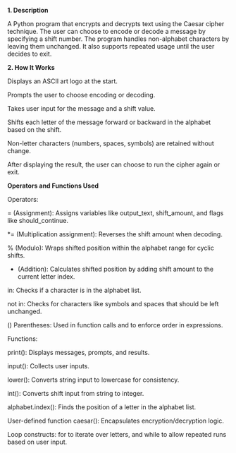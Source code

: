**1. Description**

A Python program that encrypts and decrypts text using the Caesar cipher technique. The user can choose to encode or decode a message by specifying a shift number. The program handles non-alphabet characters by leaving them unchanged. It also supports repeated usage until the user decides to exit.

**2. How It Works**

Displays an ASCII art logo at the start.

Prompts the user to choose encoding or decoding.

Takes user input for the message and a shift value.

Shifts each letter of the message forward or backward in the alphabet based on the shift.

Non-letter characters (numbers, spaces, symbols) are retained without change.

After displaying the result, the user can choose to run the cipher again or exit.

**Operators and Functions Used**

Operators:

= (Assignment): Assigns variables like output_text, shift_amount, and flags like should_continue.

*= (Multiplication assignment): Reverses the shift amount when decoding.

% (Modulo): Wraps shifted position within the alphabet range for cyclic shifts.

+ (Addition): Calculates shifted position by adding shift amount to the current letter index.

in: Checks if a character is in the alphabet list.

not in: Checks for characters like symbols and spaces that should be left unchanged.

() Parentheses: Used in function calls and to enforce order in expressions.


Functions:

print(): Displays messages, prompts, and results.

input(): Collects user inputs.

lower(): Converts string input to lowercase for consistency.

int(): Converts shift input from string to integer.

alphabet.index(): Finds the position of a letter in the alphabet list.

User-defined function caesar(): Encapsulates encryption/decryption logic.

Loop constructs: for to iterate over letters, and while to allow repeated runs based on user input.
